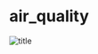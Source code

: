 # air_quality

![title]("https://github.com/homayoun1990/air_quality/blob/master/files/field11.PNG")
